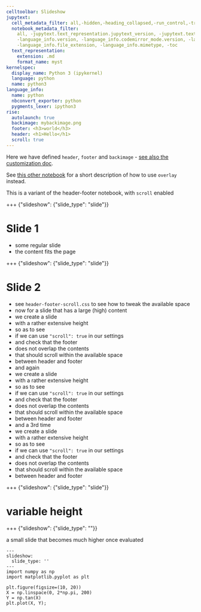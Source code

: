 ```yaml
---
celltoolbar: Slideshow
jupytext:
  cell_metadata_filter: all,-hidden,-heading_collapsed,-run_control,-trusted
  notebook_metadata_filter:
    all, -jupytext.text_representation.jupytext_version, -jupytext.text_representation.format_version,
    -language_info.version, -language_info.codemirror_mode.version, -language_info.codemirror_mode,
    -language_info.file_extension, -language_info.mimetype, -toc
  text_representation:
    extension: .md
    format_name: myst
kernelspec:
  display_name: Python 3 (ipykernel)
  language: python
  name: python3
language_info:
  name: python
  nbconvert_exporter: python
  pygments_lexer: ipython3
rise:
  autolaunch: true
  backimage: mybackimage.png
  footer: <h3>world</h3>
  header: <h1>Hello</h1>
  scroll: true
---
```


Here we have defined `header`, `footer` and `backimage` - [see also the customization doc](http://rise.readthedocs.io/en/latest/customize.html).

See [this other notebook](overlay.ipynb) for a short description of how to use `overlay` instead.

This is a variant of the header-footer notebook, with `scroll` enabled

+++ {"slideshow": {"slide_type": "slide"}}

# Slide 1

- some regular slide
- the content fits the page

+++ {"slideshow": {"slide_type": "slide"}}

# Slide 2

- see `header-footer-scroll.css` to see how to tweak the available space
- now for a slide that has a large (high) content
- we create a slide
- with a rather extensive height
- so as to see
- if we can use `"scroll": true` in our settings
- and check that the footer
- does not overlap the contents
- that should scroll within the available space
- between header and footer
- and again
- we create a slide
- with a rather extensive height
- so as to see
- if we can use `"scroll": true` in our settings
- and check that the footer
- does not overlap the contents
- that should scroll within the available space
- between header and footer
- and a 3rd time
- we create a slide
- with a rather extensive height
- so as to see
- if we can use `"scroll": true` in our settings
- and check that the footer
- does not overlap the contents
- that should scroll within the available space
- between header and footer

+++ {"slideshow": {"slide_type": "slide"}}

# variable height

+++ {"slideshow": {"slide_type": ""}}

a small slide that becomes much higher once evaluated

```{code-cell} ipython3
---
slideshow:
  slide_type: ''
---
import numpy as np
import matplotlib.pyplot as plt

plt.figure(figsize=(10, 20))
X = np.linspace(0, 2*np.pi, 200)
Y = np.tan(X)
plt.plot(X, Y);
```

